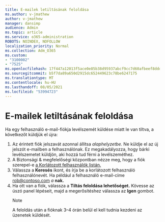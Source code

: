 ```yaml
---
title: E-mailek letiltásának feloldása
ms.author: v-jmathew
author: v-jmathew
manager: dansimp
audience: Admin
ms.topic: article
ms.service: o365-administration
ROBOTS: NOINDEX, NOFOLLOW
localization_priority: Normal
ms.collection: Adm_O365
ms.custom:
- "3100002"
- "7525"
ms.openlocfilehash: 17f447a12013f5ace0e85b38d95937abcf9cc7d60afbeef8dddd1c3315eb3467
ms.sourcegitcommit: b5f7da89a650d2915dc652449623c78be6247175
ms.translationtype: MT
ms.contentlocale: hu-HU
ms.lasthandoff: 08/05/2021
ms.locfileid: "53994723"
---
```

# <a name="unblock-email"></a>E-mailek letiltásának feloldása

Ha egy felhasználó e-mail-fiókja levélszemét küldése miatt le van tiltva, a következőt küldjük el újra:

1. Az érintett fiók jelszavát azonnal állítsa *alaphelyzetbe.* Ne küldje el az új jelszót e-mailben a felhasználónak. Ez megakadályozza, hogy bárki levélszemetet küldjön, aki hozzá tud férni a levélszeméthez.
2. A Biztonsági & megfelelőségi központban nézze meg, hogy a fiók szerepel-e [a Korlátozott felhasználók listán.](https://protection.office.com/#/restrictedusers)
3. Válassza a **Keresés** ikont, és írja be a korlátozott felhasználó felhasználónevét. Ha például a felhasználó e-mail-címe rob@contoso.com *a* **nak.**
4. Ha ott van a fiók, válassza a **Tiltás feloldása lehetőséget.** Kövesse az úszó panel lépéseit, majd a megerősítéshez válassza az **Igen** gombot.  
    > [!NOTE]
    > A feloldás után a fióknak 3–4 órán belül el kell tudnia kezdeni az üzenetek küldését.
